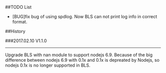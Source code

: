 ##TODO List

- [BUG]fix bug of using spdlog. Now BLS can not print log info in correct format.

##History

###2017.02.10 V1.1.0

--------------

Upgrade BLS with nan module to support nodejs 6.9. 
Because of the big difference between nodejs 6.9 with 0.1x and 0.1x is depreated by Nodejs, so nodejs 0.1x is no longer supported in BLS.
